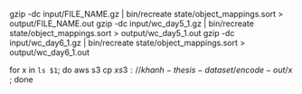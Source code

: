 gzip -dc input/FILE_NAME.gz | bin/recreate state/object_mappings.sort > output/FILE_NAME.out
gzip -dc input/wc_day5_1.gz | bin/recreate state/object_mappings.sort > output/wc_day5_1.out
gzip -dc input/wc_day6_1.gz | bin/recreate state/object_mappings.sort > output/wc_day6_1.out


for x in `ls $1`; do aws s3 cp $x s3://khanh-thesis-dataset/encode-out/$x ; done